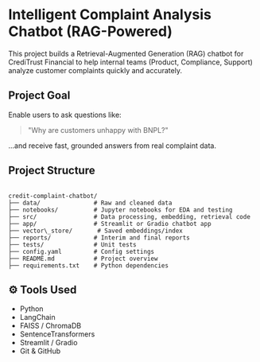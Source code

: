 # Intelligent Complaint Analysis Chatbot (RAG-Powered)

This project builds a Retrieval-Augmented Generation (RAG) chatbot for CrediTrust Financial to help internal teams (Product, Compliance, Support) analyze customer complaints quickly and accurately.

##  Project Goal
Enable users to ask questions like:
> "Why are customers unhappy with BNPL?"

...and receive fast, grounded answers from real complaint data.

##  Project Structure
```

credit-complaint-chatbot/
├── data/               # Raw and cleaned data
├── notebooks/          # Jupyter notebooks for EDA and testing
├── src/                # Data processing, embedding, retrieval code
├── app/                # Streamlit or Gradio chatbot app
├── vector\_store/       # Saved embeddings/index
├── reports/            # Interim and final reports
├── tests/              # Unit tests
├── config.yaml         # Config settings
├── README.md           # Project overview
├── requirements.txt    # Python dependencies

```

## ⚙️ Tools Used
- Python
- LangChain
- FAISS / ChromaDB
- SentenceTransformers
- Streamlit / Gradio
- Git & GitHub
